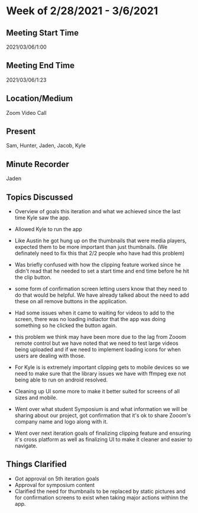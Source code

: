 # Week of 2/28/2021 - 3/6/2021

## Meeting Start Time
2021/03/06/1:00

## Meeting End Time
2021/03/06/1:23

## Location/Medium
Zoom Video Call

## Present
Sam, Hunter, Jaden, Jacob, Kyle

## Minute Recorder
Jaden


## Topics Discussed
- Overview of goals this iteration and what we achieved since the last time Kyle saw the app.
- Allowed Kyle to run the app
 - Like Austin he got hung up on the thumbnails that were media players, expected them to be more important than just thumbnails. (We definately need to fix this that 2/2 people who have had this problem)
 - Was briefly confused with how the clipping feature worked since he didn't read that he needed to set a start time and end time before he hit the clip button.
  - some form of confirmation screen letting users know that they need to do that would be helpful. We have already talked about the need to add these on all remove buttons in the application.
 - Had some issues when it came to waiting for videos to add to the screen, there was no loading indiactor that the app was doing something so he clicked the button again.
  - this problem we think may have been more due to the lag from Zooom remote control but we have noted that we need to test large videos being uploaded and if we need to implement loading icons for when users are dealing with those.
 - For Kyle is is extremely important clipping gets to mobile devices so we need to make sure that the library issues we have with ffmpeg exe not being able to run on android resolved.
 - Cleaning up UI some more to make it better suited for screens of all sizes and mobile.

- Went over what student Symposium is and what information we will be sharing about our project, got confirmation that it's ok to share Zooom's company name and logo along with it.
- Went over next iteration goals of finalizing clipping feature and ensuring it's cross platform as well as finalizing UI to make it cleaner and easier to navigate.

## Things Clarified
- Got approval on 5th iteration goals
- Approval for symposium content
- Clarified the need for thumbnails to be replaced by static pictures and for confirmation screens to exist when taking major actions withinn the app.


